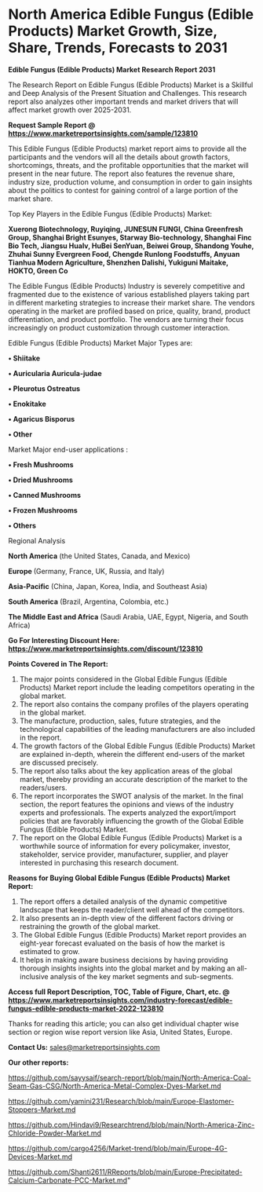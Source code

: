 # North America Edible Fungus (Edible Products) Market Growth, Size, Share, Trends, Forecasts to 2031

<strong>Edible Fungus (Edible Products) Market Research Report 2031</strong>

The Research Report on Edible Fungus (Edible Products) Market is a Skillful and Deep Analysis of the Present Situation and Challenges. This research report also analyzes other important trends and market drivers that will affect market growth over 2025-2031.

<strong>Request Sample Report @ <a href=https://www.marketreportsinsights.com/sample/123810>https://www.marketreportsinsights.com/sample/123810</a></strong>

This Edible Fungus (Edible Products) market report aims to provide all the participants and the vendors will all the details about growth factors, shortcomings, threats, and the profitable opportunities that the market will present in the near future. The report also features the revenue share, industry size, production volume, and consumption in order to gain insights about the politics to contest for gaining control of a large portion of the market share.

Top Key Players in the Edible Fungus (Edible Products) Market:

<strong>Xuerong Biotechnology, Ruyiqing, JUNESUN FUNGI, China Greenfresh Group, Shanghai Bright Esunyes, Starway Bio-technology, Shanghai Finc Bio Tech, Jiangsu Hualv, HuBei SenYuan, Beiwei Group, Shandong Youhe, Zhuhai Sunny Evergreen Food, Chengde Runlong Foodstuffs, Anyuan Tianhua Modern Agriculture, Shenzhen Dalishi, Yukiguni Maitake, HOKTO, Green Co</strong>

The Edible Fungus (Edible Products) Industry is severely competitive and fragmented due to the existence of various established players taking part in different marketing strategies to increase their market share. The vendors operating in the market are profiled based on price, quality, brand, product differentiation, and product portfolio. The vendors are turning their focus increasingly on product customization through customer interaction.

Edible Fungus (Edible Products) Market Major Types are:

<strong>• Shiitake

• Auricularia Auricula-judae

• Pleurotus Ostreatus

• Enokitake

• Agaricus Bisporus

• Other</strong>

Market Major end-user applications :

<strong>• Fresh Mushrooms

• Dried Mushrooms

• Canned Mushrooms

• Frozen Mushrooms

• Others</strong>

Regional Analysis

</u><strong><b>North America</b></strong> (the United States, Canada, and Mexico)

<strong><b>Europe </b></strong>(Germany, France, UK, Russia, and Italy)

<strong><b>Asia-Pacific</b></strong> (China, Japan, Korea, India, and Southeast Asia)

<strong><b>South America</b></strong> (Brazil, Argentina, Colombia, etc.)

<strong><b>The Middle East and Africa</b></strong> (Saudi Arabia, UAE, Egypt, Nigeria, and South Africa)

<strong>Go For Interesting Discount Here: <a href=https://www.marketreportsinsights.com/discount/123810>https://www.marketreportsinsights.com/discount/123810</a></strong>

<strong>Points Covered in The Report:</strong>
<ol>
  <li>The major points considered in the Global Edible Fungus (Edible Products) Market report include the leading competitors operating in the global market.</li>
  <li>The report also contains the company profiles of the players operating in the global market.</li>
  <li>The manufacture, production, sales, future strategies, and the technological capabilities of the leading manufacturers are also included in the report.</li>
  <li>The growth factors of the Global Edible Fungus (Edible Products) Market are explained in-depth, wherein the different end-users of the market are discussed precisely.</li>
  <li>The report also talks about the key application areas of the global market, thereby providing an accurate description of the market to the readers/users.</li>
  <li>The report incorporates the SWOT analysis of the market. In the final section, the report features the opinions and views of the industry experts and professionals. The experts analyzed the export/import policies that are favorably influencing the growth of the Global Edible Fungus (Edible Products) Market.</li>
  <li>The report on the Global Edible Fungus (Edible Products) Market is a worthwhile source of information for every policymaker, investor, stakeholder, service provider, manufacturer, supplier, and player interested in purchasing this research document.</li>
</ol>
<strong>Reasons for Buying Global Edible Fungus (Edible Products) Market Report:</strong>

<ol>
  <li>The report offers a detailed analysis of the dynamic competitive landscape that keeps the reader/client well ahead of the competitors.</li>
  <li>It also presents an in-depth view of the different factors driving or restraining the growth of the global market.</li>
  <li>The Global Edible Fungus (Edible Products) Market report provides an eight-year forecast evaluated on the basis of how the market is estimated to grow.</li>
  <li>It helps in making aware business decisions by having providing thorough insights insights into the global market and by making an all-inclusive analysis of the key market segments and sub-segments.</li>
</ol>
<strong>Access full Report Description, TOC, Table of Figure, Chart, etc. @ <a href=https://www.marketreportsinsights.com/industry-forecast/edible-fungus-edible-products-market-2022-123810>https://www.marketreportsinsights.com/industry-forecast/edible-fungus-edible-products-market-2022-123810</a></strong>


Thanks for reading this article; you can also get individual chapter wise section or region wise report version like Asia, United States, Europe.

<strong>Contact Us:</strong>
sales@marketreportsinsights.com

<strong>Our other reports:</strong>

<a href=https://github.com/sayysaif/search-report/blob/main/North-America-Coal-Seam-Gas-CSG/North-America-Metal-Complex-Dyes-Market.md>https://github.com/sayysaif/search-report/blob/main/North-America-Coal-Seam-Gas-CSG/North-America-Metal-Complex-Dyes-Market.md</a>

<a href=https://github.com/yamini231/Research/blob/main/Europe-Elastomer-Stoppers-Market.md>https://github.com/yamini231/Research/blob/main/Europe-Elastomer-Stoppers-Market.md</a>

<a href=https://github.com/Hindavi9/Researchtrend/blob/main/North-America-Zinc-Chloride-Powder-Market.md>https://github.com/Hindavi9/Researchtrend/blob/main/North-America-Zinc-Chloride-Powder-Market.md</a>

<a href=https://github.com/cargo4256/Market-trend/blob/main/Europe-4G-Devices-Market.md>https://github.com/cargo4256/Market-trend/blob/main/Europe-4G-Devices-Market.md</a>

<a href=https://github.com/Shanti2611/RReports/blob/main/Europe-Precipitated-Calcium-Carbonate-PCC-Market.md>https://github.com/Shanti2611/RReports/blob/main/Europe-Precipitated-Calcium-Carbonate-PCC-Market.md</a>"

